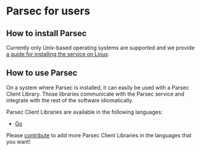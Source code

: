 <!--
  -- Copyright (c) 2019, Arm Limited, All Rights Reserved
  -- SPDX-License-Identifier: Apache-2.0
  --
  -- Licensed under the Apache License, Version 2.0 (the "License"); you may
  -- not use this file except in compliance with the License.
  -- You may obtain a copy of the License at
  --
  -- http://www.apache.org/licenses/LICENSE-2.0
  --
  -- Unless required by applicable law or agreed to in writing, software
  -- distributed under the License is distributed on an "AS IS" BASIS, WITHOUT
  -- WARRANTIES OR CONDITIONS OF ANY KIND, either express or implied.
  -- See the License for the specific language governing permissions and
  -- limitations under the License.
--->

# Parsec for users

## How to install Parsec

Currently only Unix-based operating systems are supported and we provide [a guide for installing the service on Linux](parsec_service/install_parsec_linux.md).

## How to use Parsec

On a system where Parsec is installed, it can easily be used with a Parsec Client Library.
Those libraries communicate with the Parsec service and integrate with the rest of the software idiomatically.

Parsec Client Libraries are available in the following languages:
* [Go](https://github.com/parallaxsecond/parsec-client-go)

Please [contribute](writing_library.md) to add more Parsec Client Libraries in the
languages that you want!

